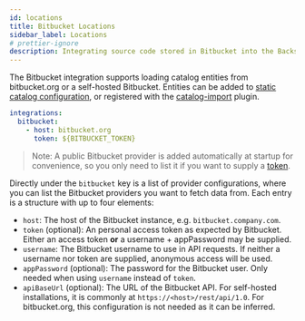 ```yaml
---
id: locations
title: Bitbucket Locations
sidebar_label: Locations
# prettier-ignore
description: Integrating source code stored in Bitbucket into the Backstage catalog
---
```


The Bitbucket integration supports loading catalog entities from bitbucket.org
or a self-hosted Bitbucket. Entities can be added to
[static catalog configuration](../../features/software-catalog/configuration.md),
or registered with the
[catalog-import](https://github.com/backstage/backstage/tree/master/plugins/catalog-import)
plugin.

```yaml
integrations:
  bitbucket:
    - host: bitbucket.org
      token: ${BITBUCKET_TOKEN}
```

> Note: A public Bitbucket provider is added automatically at startup for
> convenience, so you only need to list it if you want to supply a
> [token](https://confluence.atlassian.com/bitbucketserver/personal-access-tokens-939515499.html).

Directly under the `bitbucket` key is a list of provider configurations, where
you can list the Bitbucket providers you want to fetch data from. Each entry is
a structure with up to four elements:

- `host`: The host of the Bitbucket instance, e.g. `bitbucket.company.com`.
- `token` (optional): An personal access token as expected by Bitbucket. Either
  an access token **or** a username + appPassword may be supplied.
- `username`: The Bitbucket username to use in API requests. If neither a
  username nor token are supplied, anonymous access will be used.
- `appPassword` (optional): The password for the Bitbucket user. Only needed
  when using `username` instead of `token`.
- `apiBaseUrl` (optional): The URL of the Bitbucket API. For self-hosted
  installations, it is commonly at `https://<host>/rest/api/1.0`. For
  bitbucket.org, this configuration is not needed as it can be inferred.
